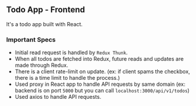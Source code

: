## Todo App - Frontend

It's a todo app built with React.

### Important Specs

- Initial read request is handled by `Redux Thunk`.
- When all todos are fetched into Redux, future reads and updates are made through Redux.
- There is a client rate-limit on update. (ex: if client spams the checkbox, there is a time limit to handle the process.)
- Used proxy in React app to handle API requests by same domain (ex: backend is on port `5000` but you can call `localhost:3000/api/v1/todos`)
- Used axios to handle API requests.
